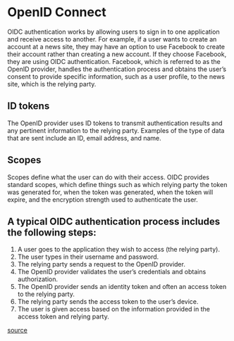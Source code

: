 # OpenID Connect

OIDC authentication works by allowing users to sign in to one application and receive access to another. For example, if a user wants to create an account at a news site, they may have an option to use Facebook to create their account rather than creating a new account. If they choose Facebook, they are using OIDC authentication. Facebook, which is referred to as the OpenID provider, handles the authentication process and obtains the user’s consent to provide specific information, such as a user profile, to the news site, which is the relying party. 

## ID tokens 
The OpenID provider uses ID tokens to transmit authentication results and any pertinent information to the relying party. Examples of the type of data that are sent include an ID, email address, and name.

## Scopes
Scopes define what the user can do with their access. OIDC provides standard scopes, which define things such as which relying party the token was generated for, when the token was generated, when the token will expire, and the encryption strength used to authenticate the user. 

## A typical OIDC authentication process includes the following steps:

1) A user goes to the application they wish to access (the relying party).
2) The user types in their username and password.
3) The relying party sends a request to the OpenID provider.
4) The OpenID provider validates the user’s credentials and obtains authorization.
5) The OpenID provider sends an identity token and often an access token to the relying party.
6) The relying party sends the access token to the user’s device.
7) The user is given access based on the information provided in the access token and relying party. 


[source]("https://www.microsoft.com/en-us/security/business/security-101/what-is-openid-connect-oidc")